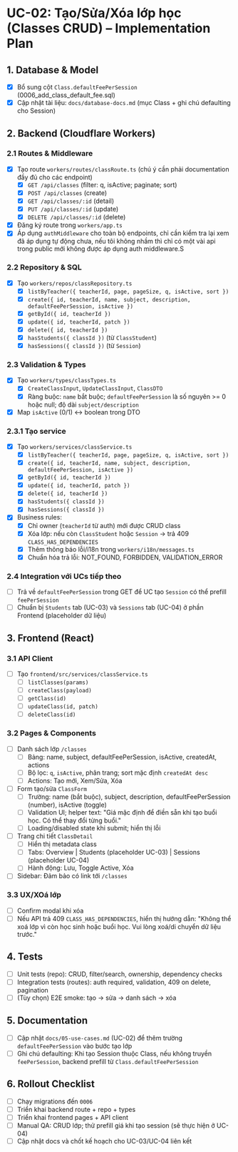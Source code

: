 # UC-02: Tạo/Sửa/Xóa lớp học (Classes CRUD) – Implementation Plan

## 1. Database & Model
- [X] Bổ sung cột `Class.defaultFeePerSession` (0006_add_class_default_fee.sql)
- [X] Cập nhật tài liệu: `docs/database-docs.md` (mục Class + ghi chú defaulting cho Session)

## 2. Backend (Cloudflare Workers)
### 2.1 Routes & Middleware
- [X] Tạo route `workers/routes/classRoute.ts` (chú ý cần phải documentation đầy đủ cho các endpoint)
  - [X] `GET /api/classes` (filter: q, isActive; paginate; sort)
  - [X] `POST /api/classes` (create)
  - [X] `GET /api/classes/:id` (detail)
  - [X] `PUT /api/classes/:id` (update)
  - [X] `DELETE /api/classes/:id` (delete)
- [X] Đăng ký route trong `workers/app.ts`
- [X] Áp dụng `authMiddleware` cho toàn bộ endpoints, chỉ cần kiểm tra lại xem đã áp dụng tự động chưa, nếu tôi không nhầm thì chỉ có một vài api trong public mới không được áp dụng auth middleware.S

### 2.2 Repository & SQL
- [X] Tạo `workers/repos/classRepository.ts`
  - [X] `listByTeacher({ teacherId, page, pageSize, q, isActive, sort })`
  - [X] `create({ id, teacherId, name, subject, description, defaultFeePerSession, isActive })`
  - [X] `getById({ id, teacherId })`
  - [X] `update({ id, teacherId, patch })`
  - [X] `delete({ id, teacherId })`
  - [X] `hasStudents({ classId })` (từ `ClassStudent`)
  - [X] `hasSessions({ classId })` (từ `Session`)

### 2.3 Validation & Types
- [X] Tạo `workers/types/classTypes.ts`
  - [X] `CreateClassInput`, `UpdateClassInput`, `ClassDTO`
  - [X] Ràng buộc: `name` bắt buộc; `defaultFeePerSession` là số nguyên >= 0 hoặc null; độ dài `subject/description`
- [X] Map `isActive` (0/1) ↔ boolean trong DTO

### 2.3.1 Tạo service
- [X] Tạo `workers/services/classService.ts`
  - [X] `listByTeacher({ teacherId, page, pageSize, q, isActive, sort })`
  - [X] `create({ id, teacherId, name, subject, description, defaultFeePerSession, isActive })`
  - [X] `getById({ id, teacherId })`
  - [X] `update({ id, teacherId, patch })`
  - [X] `delete({ id, teacherId })`
  - [X] `hasStudents({ classId })`
  - [X] `hasSessions({ classId })`
- [X] Business rules:
  - [X] Chỉ owner (`teacherId` từ auth) mới được CRUD class
  - [X] Xóa lớp: nếu còn `ClassStudent` hoặc `Session` → trả 409 `CLASS_HAS_DEPENDENCIES`
  - [X] Thêm thông báo lỗi/i18n trong `workers/i18n/messages.ts`
  - [X] Chuẩn hóa trả lỗi: NOT_FOUND, FORBIDDEN, VALIDATION_ERROR

### 2.4 Integration với UCs tiếp theo
- [ ] Trả về `defaultFeePerSession` trong GET để UC tạo `Session` có thể prefill `feePerSession`
- [ ] Chuẩn bị `Students` tab (UC-03) và `Sessions` tab (UC-04) ở phần Frontend (placeholder dữ liệu)

## 3. Frontend (React)
### 3.1 API Client
- [ ] Tạo `frontend/src/services/classService.ts`
  - [ ] `listClasses(params)`
  - [ ] `createClass(payload)`
  - [ ] `getClass(id)`
  - [ ] `updateClass(id, patch)`
  - [ ] `deleteClass(id)`

### 3.2 Pages & Components
- [ ] Danh sách lớp `/classes`
  - [ ] Bảng: name, subject, defaultFeePerSession, isActive, createdAt, actions
  - [ ] Bộ lọc: `q`, `isActive`, phân trang; sort mặc định `createdAt desc`
  - [ ] Actions: Tạo mới, Xem/Sửa, Xóa
- [ ] Form tạo/sửa `ClassForm`
  - [ ] Trường: name (bắt buộc), subject, description, defaultFeePerSession (number), isActive (toggle)
  - [ ] Validation UI; helper text: "Giá mặc định để điền sẵn khi tạo buổi học. Có thể thay đổi từng buổi."
  - [ ] Loading/disabled state khi submit; hiển thị lỗi
- [ ] Trang chi tiết `ClassDetail`
  - [ ] Hiển thị metadata class
  - [ ] Tabs: Overview | Students (placeholder UC-03) | Sessions (placeholder UC-04)
  - [ ] Hành động: Lưu, Toggle Active, Xóa
- [ ] Sidebar: Đảm bảo có link tới `/classes`

### 3.3 UX/XOá lớp
- [ ] Confirm modal khi xóa
- [ ] Nếu API trả 409 `CLASS_HAS_DEPENDENCIES`, hiển thị hướng dẫn: "Không thể xoá lớp vì còn học sinh hoặc buổi học. Vui lòng xoá/di chuyển dữ liệu trước."

## 4. Tests
- [ ] Unit tests (repo): CRUD, filter/search, ownership, dependency checks
- [ ] Integration tests (routes): auth required, validation, 409 on delete, pagination
- [ ] (Tùy chọn) E2E smoke: tạo → sửa → danh sách → xóa

## 5. Documentation
- [ ] Cập nhật `docs/05-use-cases.md` (UC-02) để thêm trường `defaultFeePerSession` vào bước tạo lớp
- [ ] Ghi chú defaulting: Khi tạo Session thuộc Class, nếu không truyền `feePerSession`, backend prefill từ `Class.defaultFeePerSession`

## 6. Rollout Checklist
- [ ] Chạy migrations đến `0006`
- [ ] Triển khai backend route + repo + types
- [ ] Triển khai frontend pages + API client
- [ ] Manual QA: CRUD lớp; thử prefill giá khi tạo session (sẽ thực hiện ở UC-04)
- [ ] Cập nhật docs và chốt kế hoạch cho UC-03/UC-04 liên kết
